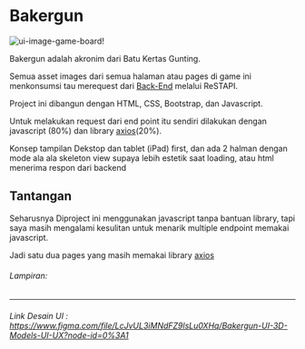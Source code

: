 # Bakergun

![ui-image-game-board!]()

Bakergun adalah akronim dari Batu Kertas Gunting.

Semua asset images dari semua halaman atau pages di game ini menkonsumsi tau merequest dari [Back-End](https://github.com/sanengineer/bakergun-backend) melalui ReSTAPI.

Project ini dibangun dengan HTML, CSS, Bootstrap, dan Javascript.

Untuk melakukan request dari end point itu sendiri dilakukan dengan javascript (80%) dan library [axios](https://github.com/axios)(20%).

Konsep tampilan Dekstop dan tablet (iPad) first, dan ada 2 halman dengan mode ala ala skeleton view supaya lebih estetik saat loading, atau html menerima respon dari backend

## Tantangan

Seharusnya Diproject ini menggunakan javascript tanpa bantuan library, tapi saya masih mengalami kesulitan untuk menarik multiple endpoint memakai javascript.

Jadi satu dua pages yang masih memakai library [axios](https://github.com/axios)

###### Lampiran:

---

###### Link Desain UI : https://www.figma.com/file/LcJvUL3iMNdFZ9lsLu0XHq/Bakergun-UI-3D-Models-UI-UX?node-id=0%3A1
